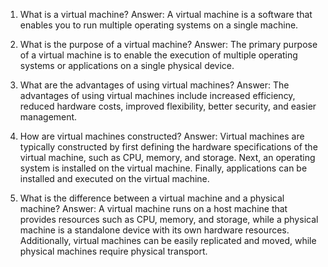 

1. What is a virtual machine?
Answer: A virtual machine is a software that enables you to run multiple operating systems on a single machine.

2. What is the purpose of a virtual machine?
Answer: The primary purpose of a virtual machine is to enable the execution of multiple operating systems or applications on a single physical device.

3. What are the advantages of using virtual machines?
Answer: The advantages of using virtual machines include increased efficiency, reduced hardware costs, improved flexibility, better security, and easier management.

4. How are virtual machines constructed?
Answer: Virtual machines are typically constructed by first defining the hardware specifications of the virtual machine, such as CPU, memory, and storage. Next, an operating system is installed on the virtual machine. Finally, applications can be installed and executed on the virtual machine.

5. What is the difference between a virtual machine and a physical machine?
Answer: A virtual machine runs on a host machine that provides resources such as CPU, memory, and storage, while a physical machine is a standalone device with its own hardware resources. Additionally, virtual machines can be easily replicated and moved, while physical machines require physical transport.